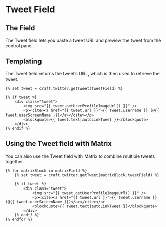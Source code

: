 # Tweet Field

## The Field
The Tweet field lets you paste a tweet URL and preview the tweet from the control panel.

## Templating

The Tweet field returns the tweet’s URL, which is then used to retrieve the tweet. 

```twig
{% set tweet = craft.twitter.getTweet(tweetField) %}

{% if tweet %}
    <div class="tweet">
        <img src="{{ tweet.getUserProfileImageUrl() }}" />
        <p><cite><a href="{{ tweet.url }}">{{ tweet.username }} (@{{ tweet.userScreenName }})</a></cite></p>
        <blockquote>{{ tweet.text|autoLinkTweet }}</blockquote>
    </div>
{% endif %}
```

## Using the Tweet field with Matrix
You can also use the Tweet field with Matrix to combine multiple tweets together.

```twig
{% for matrixBlock in matrixField %}
    {% set tweet = craft.twitter.getTweet(matrixBlock.tweetField) %}

    {% if tweet %}
        <div class="tweet">
            <img src="{{ tweet.getUserProfileImageUrl() }}" />
            <p><cite><a href="{{ tweet.url }}">{{ tweet.username }} (@{{ tweet.userScreenName }})</a></cite></p>
            <blockquote>{{ tweet.text|autoLinkTweet }}</blockquote>
        </div>
    {% endif %}
{% endfor %}
```